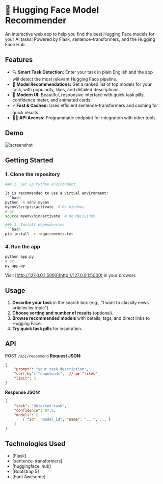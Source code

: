 # 🤗 Hugging Face Model Recommender

An interactive web app to help you find the best Hugging Face models for your AI tasks! Powered by Flask, sentence-transformers, and the Hugging Face Hub.
## Features

- 🔍 **Smart Task Detection:** Enter your task in plain English and the app will detect the most relevant Hugging Face pipeline.
- 🚀 **Model Recommendations:** Get a ranked list of top models for your task, with popularity, likes, and detailed descriptions.
- 🎨 **Modern UI:** Beautiful, responsive interface with quick task pills, confidence meter, and animated cards.
- ⚡ **Fast & Cached:** Uses efficient sentence-transformers and caching for quick results.
- 🧑‍💻 **API Access:** Programmatic endpoint for integration with other tools.

## Demo
![screenshot](screenshot.png)

## Getting Started
### 1. Clone the repository

```bash
### 2. Set up Python environment

It is recommended to use a virtual environment:
```bash
python -m venv myenv
myenv\Scripts\activate  # On Windows
# or
source myenv/bin/activate  # On Mac/Linux

### 3. Install dependencies
```bash
pip install -r requirements.txt
```
### 4. Run the app

```bash
python app.py
# or
py app.py
```

Visit [http://127.0.0.1:5000](http://127.0.0.1:5000) in your browser.
## Usage

1. **Describe your task** in the search box (e.g., "I want to classify news articles by topic").
2. **Choose sorting and number of results** (optional).
3. **Browse recommended models** with details, tags, and direct links to Hugging Face.
4. **Try quick task pills** for inspiration.
## API

POST `/api/recommend`
**Request JSON:**
```json
{
	"prompt": "your task description",
	"sort_by": "downloads",  // or "likes"
	"limit": 5
}
```

**Response JSON:**
```json
{
	"task": "detected-task",
	"confidence": 97.5,
	"models": [
		{ "id": "model_id", "name": "...", ... }
	]
}
```

## Technologies Used
- [Flask]
- [sentence-transformers]
- [huggingface_hub]
- [Bootstrap 5]
- [Font Awesome]

